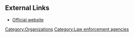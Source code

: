 ## External Links

- [Official website](http://www.opp.ca/)

[Category:Organizations](Category:Organizations "wikilink")
[Category:Law enforcement
agencies](Category:Law_enforcement_agencies "wikilink")